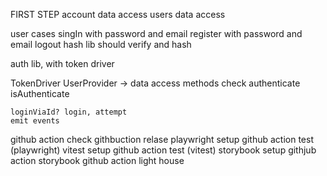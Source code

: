 FIRST STEP
account data access
users data access

user cases
singIn with password and email
register with password and email
logout
hash lib should verify and hash



auth lib, with token driver


TokenDriver
  UserProvider -> data access
  methods
    check
    authenticate
    isAuthenticate

    loginViaId? login, attempt
    emit events


github action check
githbuction relase
playwright setup
github action test (playwright)
vitest setup
github action test (vitest)
storybook setup
githjub action storybook
github action light house
